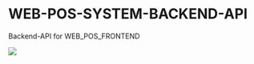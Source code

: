 # WEB-POS-SYSTEM-BACKEND-API
Backend-API for WEB_POS_FRONTEND

<img src="https://i.ibb.co/kDh8KfC/Studio-Project-1-V1.gif">
